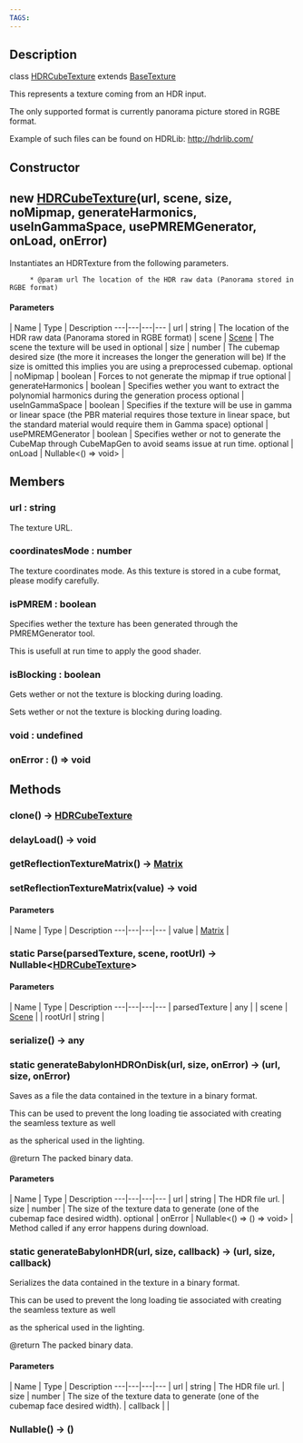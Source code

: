 ```yaml
---
TAGS:
---
```

## Description

class [HDRCubeTexture](/classes/3.1/HDRCubeTexture) extends [BaseTexture](/classes/3.1/BaseTexture)

This represents a texture coming from an HDR input.

The only supported format is currently panorama picture stored in RGBE format.

Example of such files can be found on HDRLib: http://hdrlib.com/

## Constructor

## new [HDRCubeTexture](/classes/3.1/HDRCubeTexture)(url, scene, size, noMipmap, generateHarmonics, useInGammaSpace, usePMREMGenerator, onLoad, onError)

Instantiates an HDRTexture from the following parameters.

         * @param url The location of the HDR raw data (Panorama stored in RGBE format)

#### Parameters
 | Name | Type | Description
---|---|---|---
 | url | string |  The location of the HDR raw data (Panorama stored in RGBE format)
 | scene | [Scene](/classes/3.1/Scene) |  The scene the texture will be used in
optional | size | number |  The cubemap desired size (the more it increases the longer the generation will be) If the size is omitted this implies you are using a preprocessed cubemap.
optional | noMipmap | boolean |  Forces to not generate the mipmap if true
optional | generateHarmonics | boolean |  Specifies wether you want to extract the polynomial harmonics during the generation process
optional | useInGammaSpace | boolean |  Specifies if the texture will be use in gamma or linear space (the PBR material requires those texture in linear space, but the standard material would require them in Gamma space)
optional | usePMREMGenerator | boolean |  Specifies wether or not to generate the CubeMap through CubeMapGen to avoid seams issue at run time.
optional | onLoad | Nullable&lt;() =&gt; void&gt; | 
## Members

### url : string

The texture URL.
### coordinatesMode : number

The texture coordinates mode. As this texture is stored in a cube format, please modify carefully.
### isPMREM : boolean

Specifies wether the texture has been generated through the PMREMGenerator tool.

This is usefull at run time to apply the good shader.
### isBlocking : boolean

Gets wether or not the texture is blocking during loading.

Sets wether or not the texture is blocking during loading.
### void : undefined


### onError : () =&gt; void


## Methods

### clone() &rarr; [HDRCubeTexture](/classes/3.1/HDRCubeTexture)


### delayLoad() &rarr; void


### getReflectionTextureMatrix() &rarr; [Matrix](/classes/3.1/Matrix)


### setReflectionTextureMatrix(value) &rarr; void



#### Parameters
 | Name | Type | Description
---|---|---|---
 | value | [Matrix](/classes/3.1/Matrix) | 

### static Parse(parsedTexture, scene, rootUrl) &rarr; Nullable&lt;[HDRCubeTexture](/classes/3.1/HDRCubeTexture)&gt;



#### Parameters
 | Name | Type | Description
---|---|---|---
 | parsedTexture | any | 
 | scene | [Scene](/classes/3.1/Scene) | 
 | rootUrl | string | 
### serialize() &rarr; any


### static generateBabylonHDROnDisk(url, size, onError) &rarr; (url, size, onError)

Saves as a file the data contained in the texture in a binary format.

This can be used to prevent the long loading tie associated with creating the seamless texture as well

as the spherical used in the lighting.

@return The packed binary data.

#### Parameters
 | Name | Type | Description
---|---|---|---
 | url | string |  The HDR file url.
 | size | number |  The size of the texture data to generate (one of the cubemap face desired width).
optional | onError | Nullable&lt;() =&gt; () =&gt; void&gt; |  Method called if any error happens during download.
### static generateBabylonHDR(url, size, callback) &rarr; (url, size, callback)

Serializes the data contained in the texture in a binary format.

This can be used to prevent the long loading tie associated with creating the seamless texture as well

as the spherical used in the lighting.

@return The packed binary data.

#### Parameters
 | Name | Type | Description
---|---|---|---
 | url | string |  The HDR file url.
 | size | number |  The size of the texture data to generate (one of the cubemap face desired width).
 | callback |  | 
### Nullable() &rarr; ()


